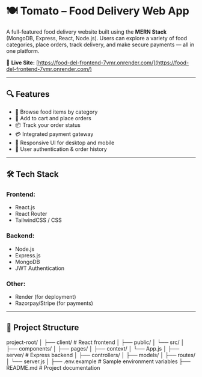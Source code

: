 # 🍽️ Tomato – Food Delivery Web App

A full-featured food delivery website built using the **MERN Stack** (MongoDB, Express, React, Node.js). Users can explore a variety of food categories, place orders, track delivery, and make secure payments — all in one platform.

🚀 **Live Site:** [https://food-del-frontend-7vmr.onrender.com/](https://food-del-frontend-7vmr.onrender.com/)

---

## 🔍 Features

- 🍔 Browse food items by category
- 🛒 Add to cart and place orders
- 📦 Track your order status
- 💳 Integrated payment gateway
- 📱 Responsive UI for desktop and mobile
- 🔐 User authentication & order history

---

## 🛠️ Tech Stack

### Frontend:
- React.js
- React Router
- TailwindCSS / CSS

### Backend:
- Node.js
- Express.js
- MongoDB
- JWT Authentication

### Other:
- Render (for deployment)
- Razorpay/Stripe (for payments)

---

## 📂 Project Structure

project-root/
│
├── client/ # React frontend
│ ├── public/
│ └── src/
│ ├── components/
│ ├── pages/
│ ├── context/
│ └── App.js
│
├── server/ # Express backend
│ ├── controllers/
│ ├── models/
│ ├── routes/
│ └── server.js
│
├── .env.example # Sample environment variables
├── README.md # Project documentation

